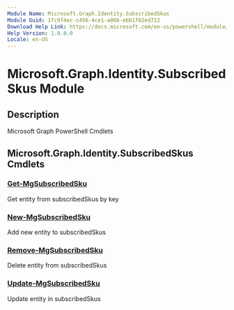 ```yaml
---
Module Name: Microsoft.Graph.Identity.SubscribedSkus
Module Guid: 1fc9f4ec-c456-4ce1-a06b-ebb1f62ed722
Download Help Link: https://docs.microsoft.com/en-us/powershell/module/microsoft.graph.identity.subscribedskus
Help Version: 1.0.0.0
Locale: en-US
---
```


# Microsoft.Graph.Identity.SubscribedSkus Module
## Description
Microsoft Graph PowerShell Cmdlets

## Microsoft.Graph.Identity.SubscribedSkus Cmdlets
### [Get-MgSubscribedSku](Get-MgSubscribedSku.md)
Get entity from subscribedSkus by key

### [New-MgSubscribedSku](New-MgSubscribedSku.md)
Add new entity to subscribedSkus

### [Remove-MgSubscribedSku](Remove-MgSubscribedSku.md)
Delete entity from subscribedSkus

### [Update-MgSubscribedSku](Update-MgSubscribedSku.md)
Update entity in subscribedSkus

